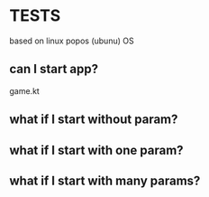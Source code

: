 # TESTS

based on linux popos (ubunu) OS

## can I start app?

game.kt


## what if I start without param?



## what if I start with one param?


## what if I start with many params?
